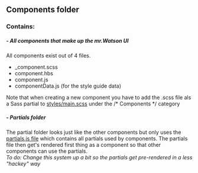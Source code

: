 ## Components folder
### Contains:
##### - All components that make up the mr.Watson UI

All components exist out of 4 files.
- _component.scss
- component.hbs
- component.js
- componentData.js (for the style guide data)

Note that when creating a new component you have to add the .scss file als a Sass partial to
[styles/main.scss](../styles/main.scss) under the /* Components */ category

##### - Partials folder

The partial folder looks just like the other components but only uses the [partials.js file](../components/partials/partials.js) which contains all partials used by components.
The partials file then get's rendered first thing as a component so that other components can use the partials.  
*To do: Change this system up a bit so the partials get pre-rendered in a less "hackey" way*
